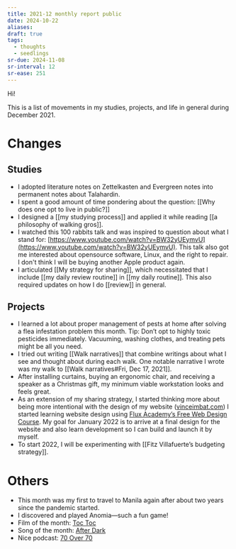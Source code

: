 ```yaml
---
title: 2021-12 monthly report public
date: 2024-10-22
aliases: 
draft: true
tags:
  - thoughts
  - seedlings
sr-due: 2024-11-08
sr-interval: 12
sr-ease: 251
---
```

Hi!

This is a list of movements in my studies, projects, and life in general during December 2021.

# Changes

## Studies

- I adopted literature notes on Zettelkasten and Evergreen notes into permanent notes about Talahardin.
- I spent a good amount of time pondering about the question: [[Why does one opt to live in public?]]
- I designed a [[my studying process]] and applied it while reading [[a philosophy of walking gros]].
- I watched this 100 rabbits talk and was inspired to question about what I stand for: [https://www.youtube.com/watch?v=BW32yUEymvU](https://www.youtube.com/watch?v=BW32yUEymvU). This talk also got me interested about opensource software, Linux, and the right to repair. I don't think I will be buying another Apple product again.
- I articulated [[My strategy for sharing]], which necessitated that I include [[my daily review routine]] in [[my daily routine]]. This also required updates on how I do [[review]] in general.

## Projects

- I learned a lot about proper management of pests at home after solving a flea infestation problem this month. Tip: Don’t opt to highly toxic pesticides immediately. Vacuuming, washing clothes, and treating pets might be all you need.
- I tried out writing [[Walk narratives]] that combine writings about what I see and thought about during each walk. One notable narrative I wrote was my walk to [[Walk narratives#Fri, Dec 17, 2021]].
- After installing curtains, buying an ergonomic chair, and receiving a speaker as a Christmas gift, my minimum viable workstation looks and feels great.
- As an extension of my sharing strategy, I started thinking more about being more intentional with the design of my website ([vinceimbat.com](https://vinceimbat.com/)) I started learning website design using [Flux Academy’s Free Web Design Course](https://www.youtube.com/playlist?list=PLXC_gcsKLD6n7p6tHPBxsKjN5hA_quaPI). My goal for January 2022 is to arrive at a final design for the website and also learn development so I can build and launch it by myself.
- To start 2022, I will be experimenting with [[Fitz Villafuerte’s budgeting strategy]].

# Others

- This month was my first to travel to Manila again after about two years since the pandemic started.
- I discovered and played Anomia—such a fun game!
- Film of the month: [Toc Toc](https://www.youtube.com/watch?v=wIgtBUIOb4c)
- Song of the month: [After Dark](https://www.youtube.com/watch?v=waAlgFq9Xq8)
- Nice podcast: [70 Over 70](https://open.spotify.com/show/65RvOjAxR3ty5LMQ6CGcBp)
